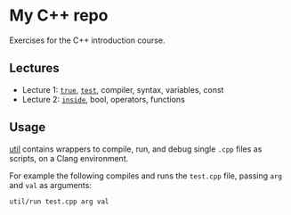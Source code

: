# My C++ repo

Exercises for the C++ introduction course.


## Lectures

- Lecture 1: [`true`](true.cpp), [`test`](test.cpp), compiler, syntax, variables, const
- Lecture 2: [`inside`](inside.cpp), bool, operators, functions


## Usage

[util](util) contains wrappers to compile, run, and debug single `.cpp` files as scripts, on a Clang environment.

For example the following compiles and runs the `test.cpp` file, passing `arg` and `val` as arguments:
```sh
util/run test.cpp arg val
```

